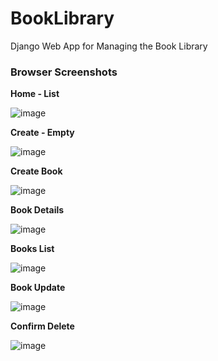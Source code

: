 # BookLibrary
 Django Web App for Managing the Book Library

<h3>Browser Screenshots</h3>

<strong>Home - List</strong>

![image](https://github.com/user-attachments/assets/0ff8713a-0cd9-4f86-b662-78f3b2f24f72) 

<strong>Create - Empty</strong>

![image](https://github.com/user-attachments/assets/ea27ddea-e620-4829-b78a-6a1e225ebe6d) 

<strong>Create Book</strong>

![image](https://github.com/user-attachments/assets/0a85be69-5c88-422f-9a48-ab7b7d7ebe2c) 

<strong>Book Details</strong>

![image](https://github.com/user-attachments/assets/4ebd7dec-aa43-4c1f-8b35-db31b095c7c1) 

<strong>Books List</strong>

![image](https://github.com/user-attachments/assets/e9a313e3-13ec-4dae-a89a-7d7abdea778e) 

<strong>Book Update</strong>

![image](https://github.com/user-attachments/assets/5811c217-7c30-44b1-b8e2-f45da0cc3f59) 

<strong>Confirm Delete</strong>

![image](https://github.com/user-attachments/assets/aa0d5e66-748c-49dc-81b8-5674cd530ac9) 
